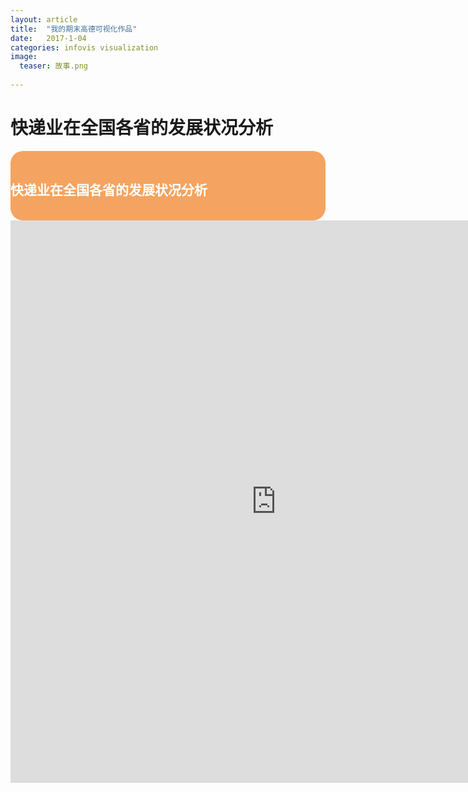 ```yaml
---
layout: article
title:  "我的期末高德可视化作品"
date:   2017-1-04
categories: infovis visualization
image:
  teaser: 故事.png
  
---
```


# 快递业在全国各省的发展状况分析

<div class="col-md-8" markdown="1">
<div style="background: #F4A460; color:white;border-radius:20px">
    <h2>快递业在全国各省的发展状况分析</h2>  
</div>
<iframe src="https://public.tableau.com/views/_18102/1_1?:embed=y&:display_count=yes/Dashboard1?:showVizHome=no&:embed=truehttps://public.tableau.com/shared/DJPSG6CX9?:display_count=yes" width="850px" height="900px" frameborder="0"></iframe>
